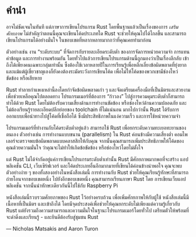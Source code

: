 # คำนำ

อาจไม่ชัดเจนในทันที แต่ภาษาการเขียนโปรแกรม Rust โดยพื้นฐานแล้วเป็นเรื่องของการ *เสริมศักยภาพ*
ไม่สำคัญว่าตอนนี้คุณจะเขียนโค้ดประเภทใด Rust จะช่วยให้คุณไปได้ไกลขึ้น
และสามารถเขียนโปรแกรมได้อย่างมั่นใจ
ในขอบเขตที่หลากหลายมากกว่าที่คุณเคยทำมาก่อน

ตัวอย่างเช่น งาน “ระดับระบบ” ที่จัดการกับรายละเอียดระดับต่ำ ของการจัดการหน่วยความจำ การแทนค่าข้อมูล และการทำงานพร้อมกัน โดยทั่วไปแล้วการเขียนโปรแกรมด้านนี้ถูกมองว่าเป็นเรื่องลึกลับ
เข้าถึงได้เพียงคนเฉพาะกลุ่มเท่านั้น ซึ้งต้องใช้เวลาหลายปีในการเรียนรู้เพื่อหลีกเลี่ยงข้อผิดพลาดที่ยุ่งยาก
และแม้แต่ผู้เชี่ยวชาญเองก็ยังคงต้องระมัดระวังการเขียนโค้ด เพื่อไม่ให้โค้ดของพวกเขามีช่องโหว่ ขัดข้อง หรือเสียหาย

Rust ทำลายกำแพงเหล่านี้ลงโดยกำจัดข้อผิดพลาดเก่า ๆ และจัดเตรียมเครื่องมือที่เป็นมิตรและสวยงาม
เพื่อช่วยเหลือคุณไปตลอดทาง โปรแกรมเมอร์ที่ต้องการ “ก้าวลง”
ไปสู่การควมคุมระดับต่ำก็สามารถทำได้ด้วย Rust โดยไม่ต้องรับความเสี่ยงด้านการทำงานขัดข้อง
หรือช่องโหว่ด้านความปลอดภัย
และไม่ต้องเรียนรู้รายละเอียดปลีกย่อยของ toolchain ที่ไม่แน่นอน
มากไปกว่านั้น Rust ได้รับการออกแบบเพื่อนำทางไปสู่โค้ดที่เชื่อถือได้
ซึ่งมีประสิทธิภาพในแง่ความเร็ว และการใช้หน่วยความจำ

โปรแกรมเมอร์ที่ทำงานกับโค้ดระดับต่ำอยู่แล้ว สามารถใช้ Rust เพื่อยกระดับความทะเยอทะยานของตนเอง
ตัวอย่างเช่น การทำงานแบบขนาน (parallelism) ใน Rust ค่อนข้างมีความเสี่ยงต่ำ
คอมไพเลอร์จะตรวจพบข้อผิดพลาดแบบคลาสสิกให้กับคุณ 
จากนั้นคุณสามารถเพิ่มประสิทธิภาพให้โค้ดของคุณด้วยความมั่นใจ ว่าคุณจะไม่ทำให้เกิดข้อขัดข้อง
หรือช่องโหว่โดยไม่ตั้งใจ

แต่ Rust ไม่ได้จำกัดอยู่แค่การเขียนโปรแกรมระดับต่ำเท่านั้น Rust มีศักยภาพมากพอที่จะสร้าง
แอปพลิเคชั่น CLI, เว็บเซิร์ฟเวอร์ และโค้ดประเภทอื่นอีกมากมายที่เขียนได้ค่อนข้างน่าพอใจ
คุณจะพบตัวอย่างง่าย ๆ ของทั้งสองอย่างในหนังสือเล่มนี้
การทำงานกับ Rust ช่วยให้คุณเรียนรู้ทักษะที่สามารถถ่ายโอนจากขอบเขตหนึ่ง ไปยังอีกขอบเขตหนึ่ง
คุณสามารถเรียนภาษา Rust โดย การเขียนเว็บแอปพลิเคชั่น จากนั้นนำทักษะเดียวกันนี้ไปใช้กับ Raspberry Pi

หนังสือเล่มนี้รวบรวมศักยภาพของ Rust ไว้อย่างครบถ้วน เพื่อเพิ่มศักยภาพให้กับผู้ใช้
หนังสือเล่มนี้มีเนื้อหาที่เป็นมิตร และเข้าถึงได้ โดยมีจุดประสงค์เพื่อช่วยให้คุณยกระดับไม่เพียงแต่ความรู้เกี่ยวกับ Rust 
แต่ยังรวมถึงความสามารถและความมั่นใจในฐานะโปรแกรมเมอร์โดยทั่วไป
เตรียมตัวให้พร้อมที่จะดำดิ่งและเรียนรู้ - และยินดีต้องรับสู่ชุมชน Rust

— Nicholas Matsakis and Aaron Turon
